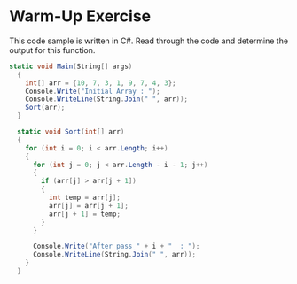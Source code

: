 # Warm-Up Exercise
This code sample is written in C#. Read through the code and determine the output for this function.

```csharp
static void Main(String[] args)
  {
    int[] arr = {10, 7, 3, 1, 9, 7, 4, 3};
    Console.Write("Initial Array : ");
    Console.WriteLine(String.Join(" ", arr));
    Sort(arr);
  }

  static void Sort(int[] arr)
  {
    for (int i = 0; i < arr.Length; i++)
    {
      for (int j = 0; j < arr.Length - i - 1; j++)
      {
        if (arr[j] > arr[j + 1])
        {
          int temp = arr[j];
          arr[j] = arr[j + 1];
          arr[j + 1] = temp;
        }
      }

      Console.Write("After pass " + i + "  : ");
      Console.WriteLine(String.Join(" ", arr));
    }
  }
```
